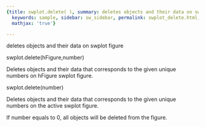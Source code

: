 ```yaml
---
{title: swplot.delete( ), summary: deletes objects and their data on swplot figure,
  keywords: sample, sidebar: sw_sidebar, permalink: swplot_delete.html, folder: swplot,
  mathjax: 'true'}

---
```

deletes objects and their data on swplot figure
 
swplot.delete(hFigure,number)
 
Deletes objects and their data that corresponds to the given unique
numbers on hFigure swplot figure.
 
swplot.delete(number)
 
Deletes objects and their data that corresponds to the given unique
numbers on the active swplot figure.
 
If number equals to 0, all objects will be deleted from the figure.
 
